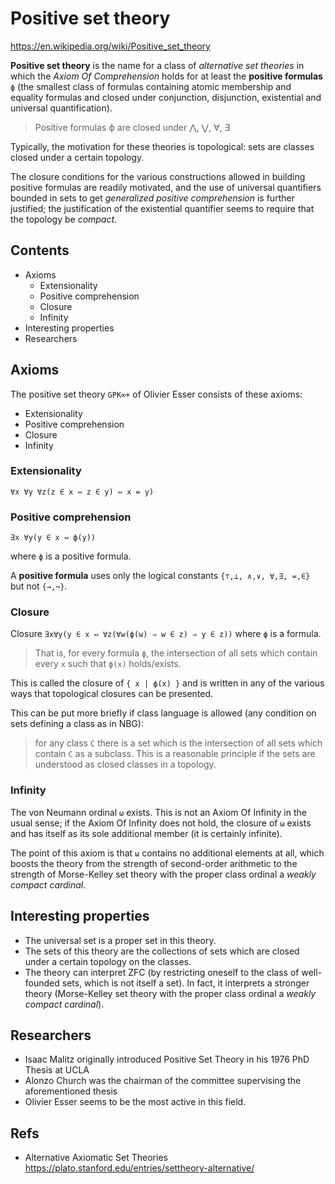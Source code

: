 # Positive set theory

https://en.wikipedia.org/wiki/Positive_set_theory

**Positive set theory** is the name for a class of *alternative set theories* in which the *Axiom Of Comprehension* holds for at least the **positive formulas** `ϕ` (the smallest class of formulas containing atomic membership and equality formulas and closed under conjunction, disjunction, existential and universal quantification).

>Positive formulas ϕ are closed under ⋀, ⋁, ∀, ∃

Typically, the motivation for these theories is topological: sets are classes closed under a certain topology.

The closure conditions for the various constructions allowed in building positive formulas are readily motivated, and the use of universal quantifiers bounded in sets to get *generalized positive comprehension* is further justified; the justification of the existential quantifier seems to require that the topology be *compact*.

## Contents

- Axioms
  - Extensionality
  - Positive comprehension
  - Closure
  - Infinity
- Interesting properties
- Researchers

## Axioms

The positive set theory `GPK∞+` of Olivier Esser consists of these axioms:
- Extensionality
- Positive comprehension
- Closure
- Infinity

### Extensionality

`∀x ∀y ∀z(z ∈ x ⇔ z ∈ y) ⇔ x = y)`

### Positive comprehension

`∃x ∀y(y ∈ x ⇔ ϕ(y))`

where `ϕ` is a positive formula.

A **positive formula** uses only the logical constants `{⊤,⊥, ∧,∨, ∀,∃, =,∈}` but not `{→,¬}`.

### Closure

Closure `∃x∀y(y ∈ x ⇔ ∀z(∀w(ϕ(w) ⇒ w ∈ z) ⇒ y ∈ z))` where `ϕ` is a formula.

>That is, for every formula `ϕ`, the intersection of all sets which contain every `x` such that `ϕ(x)` holds/exists.

This is called the closure of `{ x | ϕ(x) }` and is written in any of the various ways that topological closures can be presented.

This can be put more briefly if class language is allowed (any condition on sets defining a class as in NBG):
>for any class `C` there is a set which is the intersection of all sets which contain `C` as a subclass. This is a reasonable principle if the sets are understood as closed classes in a topology.

### Infinity

The von Neumann ordinal `ω` exists. This is not an Axiom Of Infinity in the usual sense; if the Axiom Of Infinity does not hold, the closure of `ω` exists and has itself as its sole additional member (it is certainly infinite).

The point of this axiom is that `ω` contains no additional elements at all, which boosts the theory from the strength of second-order arithmetic to the strength of Morse-Kelley set theory with the proper class ordinal a *weakly compact cardinal*.

## Interesting properties

- The universal set is a proper set in this theory.
- The sets of this theory are the collections of sets which are closed under a certain topology on the classes.
- The theory can interpret ZFC (by restricting oneself to the class of well-founded sets, which is not itself a set). In fact, it interprets a stronger theory (Morse-Kelley set theory with the proper class ordinal a *weakly compact cardinal*).

## Researchers

- Isaac Malitz originally introduced Positive Set Theory in his 1976 PhD Thesis at UCLA
- Alonzo Church was the chairman of the committee supervising the aforementioned thesis
- Olivier Esser seems to be the most active in this field.

## Refs

- Alternative Axiomatic Set Theories
  https://plato.stanford.edu/entries/settheory-alternative/
